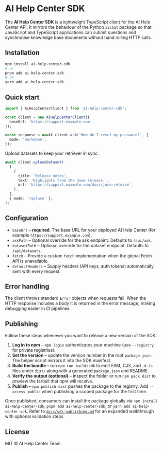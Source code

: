 # AI Help Center SDK

The **AI Help Center SDK** is a lightweight TypeScript client for the AI Help Center API. It mirrors the behaviour of the Python `aichat` package so that JavaScript and TypeScript applications can submit questions and synchronise knowledge base documents without hand rolling HTTP calls.

## Installation

```bash
npm install ai-help-center-sdk
# or
pnpm add ai-help-center-sdk
# or
yarn add ai-help-center-sdk
```

## Quick start

```ts
import { AiHelpCenterClient } from 'ai-help-center-sdk';

const client = new AiHelpCenterClient({
  baseUrl: 'https://support.example.com',
});

const response = await client.ask('How do I reset my password?', {
  mode: 'markdown',
});
```

Upload datasets to keep your retriever in sync:

```ts
await client.uploadDataset(
  [
    {
      title: 'Release notes',
      text: 'Highlights from the June release.',
      url: 'https://support.example.com/docs/june-release',
    },
  ],
  { mode: 'replace' },
);
```

## Configuration

* `baseUrl` – **required**. The base URL for your deployed AI Help Center (for example `https://support.example.com`).
* `askPath` – Optional override for the ask endpoint. Defaults to `/api/ask`.
* `datasetPath` – Optional override for the dataset endpoint. Defaults to `/api/datasets`.
* `fetch` – Provide a custom `fetch` implementation when the global Fetch API is unavailable.
* `defaultHeaders` – Supply headers (API keys, auth tokens) automatically sent with every request.

## Error handling

The client throws standard `Error` objects when requests fail. When the HTTP response includes a body it is returned in the error message, making debugging easier in CI pipelines.

## Publishing

Follow these steps whenever you want to release a new version of the SDK:

1. **Log in to npm** – `npm login` authenticates your machine (use `--registry` for private registries).
2. **Set the version** – update the version number in the root `package.json`. The helper script mirrors it into the SDK manifest.
3. **Build the bundle** – run `npm run build:sdk` to emit ESM, CJS, and `.d.ts` files under `dist/` along with a generated `package.json` and README.
4. **Verify the output (optional)** – inspect the folder or run `npm pack dist` to preview the tarball that npm will receive.
5. **Publish** – `npm publish dist` pushes the package to the registry. Add `--access public` when publishing a scoped package for the first time.

Once published, consumers can install the package globally via `npm install ai-help-center-sdk`, `pnpm add ai-help-center-sdk`, or `yarn add ai-help-center-sdk`. Refer to [`docs/sdk-publishing.md`](../../docs/sdk-publishing.md) for an expanded walkthrough with optional validation steps.

## License

MIT © AI Help Center Team
